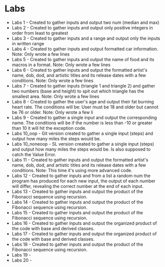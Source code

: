 # Labs
* Labs 1 - Created to gather inputs and output two num (median and max)
* Labs 2 - Created to gather inputs and output only positive integers in order from least to greatest
* Labs 3 - Created to gather inputs and a range and output only the inputs in written range
* Labs 4 - Created to gather inputs and output formatted car information. Note: Only wrote a few lines
* Labs 5 - Created to gather inputs and output the name of food and its macros in a format. Note: Only wrote a few lines
* Labs 6 - Created to gather inputs and output the formatted artist's name, dob, dod, and artistic titles and its release dates with a few conditions. Note: Only wrote a few lines
* Labs 7 - Created to gather inputs (triangle 1 and triangle 2) and gather two numbers (base and height) to spit out which triangle has the smallest area. Note: Only wrote a few lines
* Labs 8 - Created to gather the user's age and output their fat burning heart rate. The conditions will be: User must be 18 and older but cannot be 76 or older. Note: Only wrote a few li
* Labs 9 - Created to gather a single input and output the corresponding name. The conditions will be if the number is less than -10 or greater than 10 it will hit the exception code.
* Labs 10_oop - Git version created to gather a single input (steps) and output how many miles the steps would be.
* Labs 10_noneoop - SL version created to gather a single input (steps) and output how many miles the steps would be. Is also supposed to catch the Value Error.
* Labs 11 - Created to gather inputs and output the formatted artist's name, dob, dod, and artistic titles and its release dates with a few conditions. Note: This time it's using more advanced code.
* Labs 12 - Created to gather inputs and from a list a random num the program has produced for each new input, the output of each number will differ, revealing the correct number at the end of each input.
* Labs 13 - Created to gather inputs and output the product of the Fibonacci sequence using recursion.
* Labs 14 - Created to gather inputs and output the product of the Fibonacci sequence using recursion.
* Labs 15 - Created to gather inputs and output the product of the Fibonacci sequence using recursion.
* Labs 16 - Created to gather inputs and output the organized product of the code with base and derived classes.
* Labs 17 - Created to gather inputs and output the organized product of the code with base and derived classes.
* Labs 18 - Created to gather inputs and output the product of the Fibonacci sequence using recursion.
* Labs 19 -
* Labs 20 - 
